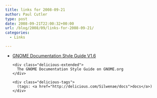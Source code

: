 ```yaml
---
title: links for 2008-09-21
author: Paul Cutler
type: post
date: 2008-09-21T22:00:32+00:00
url: /blog/2008/09/links-for-2008-09-21/
categories:
  - Links

---
```

<ul class="delicious">
  <li>
    <div class="delicious-link">
      <a href="http://library.gnome.org/devel/gdp-style-guide/2.23/gdp-style-guide.html">GNOME Documentation Style Guide V1.6</a>
    </div>
    
    <div class="delicious-extended">
      The GNOME Documentation Style Guide on GNOME.org
    </div>
    
    <div class="delicious-tags">
      (tags: <a href="http://delicious.com/Silwenae/docs">docs</a>)
    </div>
  </li>
</ul>